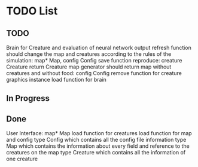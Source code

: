 # TODO List

## TODO

Brain for Creature and evaluation of neural network output
refresh function should change the map and creatures according to the rules of the simulation: map* Map, config Config
save function
reproduce: creature Creature return Creature
map generator should return map without creatures and without food: config Config
remove function for creature graphics instance
load function for brain

## In Progress

## Done

User Interface: map* Map
load function for creatures
load function for map and config
type Config which contains all the config file information
type Map which contains the information about every field and reference to the creatures on the map
type Creature which contains all the information of one creature
